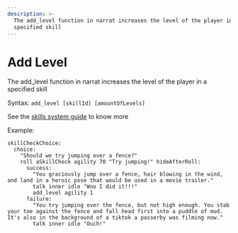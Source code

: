 ```yaml
---
description: >-
  The add_level function in narrat increases the level of the player in a
  specified skill
---
```


# Add Level

The add\_level function in narrat increases the level of the player in a specified skill

Syntax: `add_level [skillId] [amountOfLevels]`

See the [skills system guide](../features/skills-system.md) to know more

Example:

```renpy
skillCheckChoice:
  choice:
    "Should we try jumping over a fence?"
    roll aSkillCheck agility 70 "Try jumping!" hideAfterRoll:
      success:
        "You graciously jump over a fence, hair blowing in the wind, and land in a heroic pose that would be used in a movie trailer."
        talk inner idle "Woo I did it!!!"
        add_level agility 1
      failure:
        "You try jumping over the fence, but not high enough. You stab your toe against the fence and fall head first into a puddle of mud. It's also in the background of a tiktok a passerby was filming now."
        talk inner idle "Ouch!"
```
